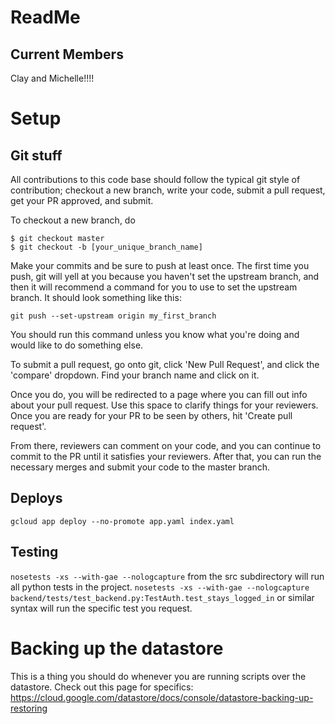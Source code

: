 # ReadMe
## Current Members
Clay and Michelle!!!!

# Setup

## Git stuff
All contributions to this code base should follow the typical
git style of contribution; checkout a new branch, write your 
code, submit a pull request, get your PR approved, and submit.

To checkout a new branch, do 
```
$ git checkout master
$ git checkout -b [your_unique_branch_name]
```

Make your commits and be sure to push at least once. The first time
you push, git will yell at you because you haven't set the upstream branch,
and then it will recommend a command for you to use to set the upstream
branch. It should look something like this: 
```
git push --set-upstream origin my_first_branch
```
You should run this command unless you know what you're doing and would like
to do something else.


To submit a pull request, go onto git, click 'New Pull Request',
and click the 'compare' dropdown. Find your branch name and click on it.

Once you do, you will be redirected to a page where you can fill out info about
your pull request. Use this space to clarify things for your reviewers. Once you are
ready for your PR to be seen by others, hit 'Create pull request'.

From there, reviewers can comment on your code, and you can continue to commit to
the PR until it satisfies your reviewers. After that, you can run the necessary merges
and submit your code to the master branch.

## Deploys
```gcloud app deploy --no-promote app.yaml index.yaml```

## Testing
```nosetests -xs --with-gae --nologcapture```
from the src subdirectory will run all python tests in the project.
```nosetests -xs --with-gae --nologcapture backend/tests/test_backend.py:TestAuth.test_stays_logged_in```
or similar syntax will run the specific test you request.

# Backing up the datastore
This is a thing you should do whenever you are running scripts over the datastore.
Check out this page for specifics: https://cloud.google.com/datastore/docs/console/datastore-backing-up-restoring

